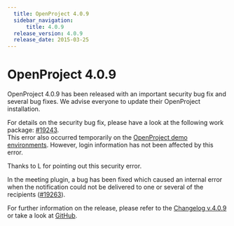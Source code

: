 ```yaml
---
  title: OpenProject 4.0.9
  sidebar_navigation:
      title: 4.0.9
  release_version: 4.0.9
  release_date: 2015-03-25
---
```


# OpenProject 4.0.9

OpenProject 4.0.9 has been released with an important security bug fix
and several bug fixes. We advise everyone to update their OpenProject
installation.

For details on the security bug fix, please have a look at the following
work package:
[#19243](https://community.openproject.org/work_packages/19243 "#19243").  
This error also occurred temporarily on the 
[OpenProject demo environments](https://start.openproject.com/ "OpenProject demo environments").
However, login information has not been affected by this error.

Thanks to L for pointing out this security error.

In the meeting plugin, a bug has been fixed which caused an internal
error when the notification could not be delivered to one or several of
the recipients
([#19263](https://community.openproject.org/work_packages/19263 "#19263")).

For further information on the release, please refer to the 
[Changelog v.4.0.9](https://github.com/opf/openproject/releases/tag/v4.0.9 "Changelog version 4.0.9") 
or take a look at 
[GitHub](https://github.com/opf/openproject/tree/v4.0.9 "GitHub").


